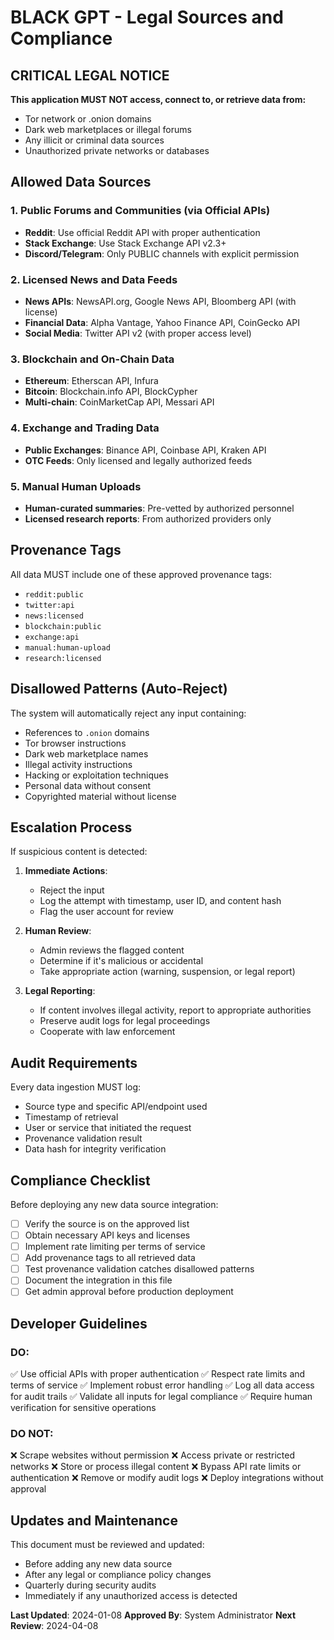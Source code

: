 # BLACK GPT - Legal Sources and Compliance

## CRITICAL LEGAL NOTICE

**This application MUST NOT access, connect to, or retrieve data from:**
- Tor network or .onion domains
- Dark web marketplaces or illegal forums
- Any illicit or criminal data sources
- Unauthorized private networks or databases

## Allowed Data Sources

### 1. Public Forums and Communities (via Official APIs)
- **Reddit**: Use official Reddit API with proper authentication
- **Stack Exchange**: Use Stack Exchange API v2.3+
- **Discord/Telegram**: Only PUBLIC channels with explicit permission

### 2. Licensed News and Data Feeds
- **News APIs**: NewsAPI.org, Google News API, Bloomberg API (with license)
- **Financial Data**: Alpha Vantage, Yahoo Finance API, CoinGecko API
- **Social Media**: Twitter API v2 (with proper access level)

### 3. Blockchain and On-Chain Data
- **Ethereum**: Etherscan API, Infura
- **Bitcoin**: Blockchain.info API, BlockCypher
- **Multi-chain**: CoinMarketCap API, Messari API

### 4. Exchange and Trading Data
- **Public Exchanges**: Binance API, Coinbase API, Kraken API
- **OTC Feeds**: Only licensed and legally authorized feeds

### 5. Manual Human Uploads
- **Human-curated summaries**: Pre-vetted by authorized personnel
- **Licensed research reports**: From authorized providers only

## Provenance Tags

All data MUST include one of these approved provenance tags:
- `reddit:public`
- `twitter:api`
- `news:licensed`
- `blockchain:public`
- `exchange:api`
- `manual:human-upload`
- `research:licensed`

## Disallowed Patterns (Auto-Reject)

The system will automatically reject any input containing:
- References to `.onion` domains
- Tor browser instructions
- Dark web marketplace names
- Illegal activity instructions
- Hacking or exploitation techniques
- Personal data without consent
- Copyrighted material without license

## Escalation Process

If suspicious content is detected:

1. **Immediate Actions**:
   - Reject the input
   - Log the attempt with timestamp, user ID, and content hash
   - Flag the user account for review

2. **Human Review**:
   - Admin reviews the flagged content
   - Determine if it's malicious or accidental
   - Take appropriate action (warning, suspension, or legal report)

3. **Legal Reporting**:
   - If content involves illegal activity, report to appropriate authorities
   - Preserve audit logs for legal proceedings
   - Cooperate with law enforcement

## Audit Requirements

Every data ingestion MUST log:
- Source type and specific API/endpoint used
- Timestamp of retrieval
- User or service that initiated the request
- Provenance validation result
- Data hash for integrity verification

## Compliance Checklist

Before deploying any new data source integration:

- [ ] Verify the source is on the approved list
- [ ] Obtain necessary API keys and licenses
- [ ] Implement rate limiting per terms of service
- [ ] Add provenance tags to all retrieved data
- [ ] Test provenance validation catches disallowed patterns
- [ ] Document the integration in this file
- [ ] Get admin approval before production deployment

## Developer Guidelines

### DO:
✅ Use official APIs with proper authentication
✅ Respect rate limits and terms of service
✅ Implement robust error handling
✅ Log all data access for audit trails
✅ Validate all inputs for legal compliance
✅ Require human verification for sensitive operations

### DO NOT:
❌ Scrape websites without permission
❌ Access private or restricted networks
❌ Store or process illegal content
❌ Bypass API rate limits or authentication
❌ Remove or modify audit logs
❌ Deploy integrations without approval

## Updates and Maintenance

This document must be reviewed and updated:
- Before adding any new data source
- After any legal or compliance policy changes
- Quarterly during security audits
- Immediately if any unauthorized access is detected

**Last Updated**: 2024-01-08
**Approved By**: System Administrator
**Next Review**: 2024-04-08
